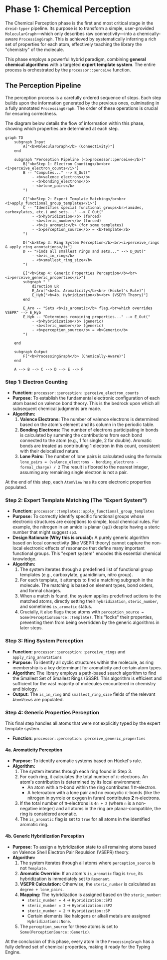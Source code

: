 # Phase 1: Chemical Perception

The Chemical Perception phase is the first and most critical stage in the `dreid-typer` pipeline. Its purpose is to transform a simple, user-provided `MolecularGraph`—which only describes raw connectivity—into a chemically-aware `ProcessingGraph`. This is achieved by systematically inferring a rich set of properties for each atom, effectively teaching the library the "chemistry" of the molecule.

This phase employs a powerful hybrid paradigm, combining **general chemical algorithms** with a targeted **expert template system**. The entire process is orchestrated by the `processor::perceive` function.

## The Perception Pipeline

The perception process is a carefully ordered sequence of steps. Each step builds upon the information generated by the previous ones, culminating in a fully annotated `ProcessingGraph`. The order of these operations is crucial for ensuring correctness.

The diagram below details the flow of information within this phase, showing which properties are determined at each step.

```mermaid
graph TD
    subgraph Input
        A["<b>MolecularGraph</b> (Connectivity)"]
    end

    subgraph "Perception Pipeline (<b>processor::perceive</b>)"
        B["<b>Step 1: Electron Counting</b><br><i>perceive_electron_counts</i>"]
        B -- "Computes..." --> B_Out("
            - <b>valence_electrons</b>
            - <b>bonding_electrons</b>
            - <b>lone_pairs</b>
        ")

        C["<b>Step 2: Expert Template Matching</b><br><i>apply_functional_group_templates</i>"]
        C -- "Identifies special functional groups<br>(amides, carboxylates, etc.) and sets..." --> C_Out("
            - <b>hybridization</b> (forced)
            - <b>steric_number</b> (forced)
            - <b>is_aromatic</b> (for some templates)
            - <b>perception_source</b> = <b>Template</b>
        ")

        D["<b>Step 3: Ring System Perception</b><br><i>perceive_rings & apply_ring_annotations</i>"]
        D -- "Finds all smallest rings and sets..." --> D_Out("
            - <b>is_in_ring</b>
            - <b>smallest_ring_size</b>
        ")

        E["<b>Step 4: Generic Properties Perception</b><br><i>perceive_generic_properties</i>"]
        subgraph " "
            direction LR
            E_Aro["<b>4a. Aromaticity</b><br> (Hückel's Rule)"]
            E_Hyb["<b>4b. Hybridization</b><br> (VSEPR Theory)"]
        end

        E_Aro -- "Sets <b>is_aromatic</b> flag,<br>which overrides VSEPR" --> E_Hyb
        E_Hyb -- "Determines remaining properties..." --> E_Out("
            - <b>hybridization</b> (generic)
            - <b>steric_number</b> (generic)
            - <b>perception_source</b> = <b>Generic</b>
        ")

    end

    subgraph Output
        F["<b>ProcessingGraph</b> (Chemically-Aware)"]
    end

    A --> B --> C --> D --> E --> F
```

### Step 1: Electron Counting

- **Function:** `processor::perception::perceive_electron_counts`
- **Purpose:** To establish the fundamental electronic configuration of each atom based on valence bond theory. This is the bedrock upon which all subsequent chemical judgments are made.
- **Algorithm:**
  1.  **Valence Electrons:** The number of valence electrons is determined based on the atom's element and its column in the periodic table.
  2.  **Bonding Electrons:** The number of electrons participating in bonds is calculated by summing the contributions from each bond connected to the atom (e.g., 1 for single, 2 for double). Aromatic bonds are treated as contributing 1 electron in this count, consistent with their delocalized nature.
  3.  **Lone Pairs:** The number of lone pairs is calculated using the formula:
      `lone_pairs = (valence_electrons - bonding_electrons - formal_charge) / 2`
      The result is floored to the nearest integer, assuming any remaining single electron is not a pair.

At the end of this step, each `AtomView` has its core electronic properties populated.

### Step 2: Expert Template Matching (The "Expert System")

- **Function:** `processor::templates::apply_functional_group_templates`
- **Purpose:** To correctly identify specific functional groups whose electronic structures are exceptions to simple, local chemical rules. For example, the nitrogen in an amide is planar (`sp2`) despite having a steric number that might suggest `sp3`.
- **Design Rationale (Why this is crucial):** A purely generic algorithm based on local connectivity (like VSEPR theory) cannot capture the non-local electronic effects of resonance that define many important functional groups. This "expert system" encodes this essential chemical knowledge.
- **Algorithm:**
  1.  The system iterates through a predefined list of functional group templates (e.g., carboxylate, guanidinium, nitro group).
  2.  For each template, it attempts to find a matching subgraph in the molecule. The matching is based on element types, bond orders, and formal charges.
  3.  When a match is found, the system applies predefined actions to the matched atoms, directly setting their `hybridization`, `steric_number`, and sometimes `is_aromatic` status.
  4.  Crucially, it also flags these atoms with `perception_source = Some(PerceptionSource::Template)`. This "locks" their properties, preventing them from being overridden by the generic algorithms in later steps.

### Step 3: Ring System Perception

- **Function:** `processor::perception::perceive_rings` and `apply_ring_annotations`
- **Purpose:** To identify all cyclic structures within the molecule, as ring membership is a key determinant for aromaticity and certain atom types.
- **Algorithm:**
  The library employs a path-based search algorithm to find the Smallest Set of Smallest Rings (SSSR). This algorithm is efficient and sufficient for the vast majority of molecules encountered in chemistry and biology.
- **Output:** The `is_in_ring` and `smallest_ring_size` fields of the relevant `AtomView`s are populated.

### Step 4: Generic Properties Perception

This final step handles all atoms that were not explicitly typed by the expert template system.

- **Function:** `processor::perception::perceive_generic_properties`

#### 4a. Aromaticity Perception

- **Purpose:** To identify aromatic systems based on Hückel's rule.
- **Algorithm:**
  1.  The system iterates through each ring found in Step 3.
  2.  For each ring, it calculates the total number of π-electrons. An atom's contribution is determined by its local environment:
      - An atom with a π-bond within the ring contributes **1** π-electron.
      - A heteroatom with a lone pair and no exocyclic π-bonds (like the nitrogen in pyrrole or oxygen in furan) contributes **2** π-electrons.
  3.  If the total number of π-electrons is `4n + 2` (where `n` is a non-negative integer) and all atoms in the ring are planar-compatible, the ring is considered aromatic.
  4.  The `is_aromatic` flag is set to `true` for all atoms in the identified aromatic ring.

#### 4b. Generic Hybridization Perception

- **Purpose:** To assign a hybridization state to all remaining atoms based on Valence Shell Electron Pair Repulsion (VSEPR) theory.
- **Algorithm:**
  1.  The system iterates through all atoms where `perception_source` is not `Template`.
  2.  **Aromatic Override:** If an atom's `is_aromatic` flag is `true`, its hybridization is immediately set to `Resonant`.
  3.  **VSEPR Calculation:** Otherwise, the `steric_number` is calculated as `degree + lone_pairs`.
  4.  **Mapping:** The hybridization is assigned based on the `steric_number`:
      - `steric_number = 4` -> `Hybridization::SP3`
      - `steric_number = 3` -> `Hybridization::SP2`
      - `steric_number = 2` -> `Hybridization::SP`
      - Certain elements like halogens or alkali metals are assigned `Hybridization::None`.
  5.  The `perception_source` for these atoms is set to `Some(PerceptionSource::Generic)`.

At the conclusion of this phase, every atom in the `ProcessingGraph` has a fully defined set of chemical properties, making it ready for the Typing Engine.

